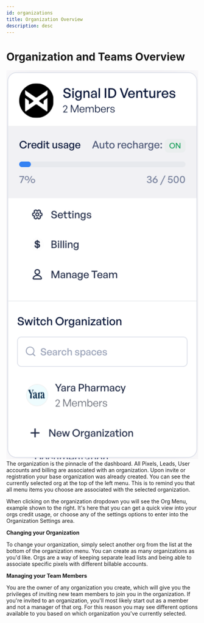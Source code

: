 ```yaml
---
id: organizations
title: Organization Overview
description: desc
---
```


# Organization and Teams Overview

![](../../static/img/heropixel/organization-menu.png)
The organization is the pinnacle of the dashboard. All Pixels, Leads, User accounts and billing are associated with an organization. Upon invite or registration your base organization was already created. You can see the currently selected org at the top of the left menu. This is to remind you that all menu items you choose are associated with the selected organization.

When clicking on the organization dropdown you will see the Org Menu, example shown to the right. It's here that you can get a quick view into your orgs credit usage, or choose any of the settings options to enter into the Organization Settings area.

**Changing your Organization**

To change your organization, simply select another org from the list at the bottom of the organization menu. You can create as many organizations as you'd like. Orgs are a way of keeping separate lead lists and being able to associate specific pixels with different billable accounts.

**Managing your Team Members**

You are the owner of any organization you create, which will give you the privileges of inviting new team members to join you in the organization. If you're invited to an organization, you'll most likely start out as a member and not a manager of that org. For this reason you may see different options available to you based on which organization you've currently selected.
